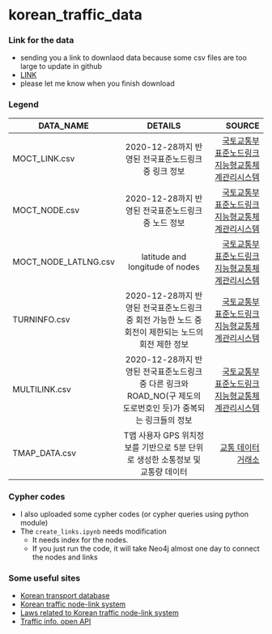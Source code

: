 # korean_traffic_data

### Link for the data
- sending you a link to downlaod data because some csv files are too large to update in github
- [LINK](https://1drv.ms/u/s!Ak88NozsEyAJhO8KuE4Dz5X6tcnnpw?e=YUzNgh)
- please let me know when you finish download

### Legend
| DATA_NAME | DETAILS | SOURCE |
|---|:---:|---:|
| MOCT_LINK.csv | 2020-12-28까지 반영된 전국표준노드링크 중 링크 정보 | [국토교통부 표준노드링크 지능형교통체계관리시스템](http://nodelink.its.go.kr/data/data01.aspx) |
| MOCT_NODE.csv | 2020-12-28까지 반영된 전국표준노드링크 중 노드 정보 | [국토교통부 표준노드링크 지능형교통체계관리시스템](http://nodelink.its.go.kr/data/data01.aspx) |
| MOCT_NODE_LATLNG.csv | latitude and longitude of nodes | [국토교통부 표준노드링크 지능형교통체계관리시스템](http://nodelink.its.go.kr/data/data01.aspx) |
| TURNINFO.csv | 2020-12-28까지 반영된 전국표준노드링크 중 회전 가능한 노드 중 회전이 제한되는 노드의 회전 제한 정보 | [국토교통부 표준노드링크 지능형교통체계관리시스템](http://nodelink.its.go.kr/data/data01.aspx) |
| MULTILINK.csv | 2020-12-28까지 반영된 전국표준노드링크 중 다른 링크와 ROAD_NO(구 제도의 도로번호인 듯)가 중복되는 링크들의 정보 | [국토교통부 표준노드링크 지능형교통체계관리시스템](http://nodelink.its.go.kr/data/data01.aspx) |
| TMAP_DATA.csv | T맵 사용자 GPS 위치정보를 기반으로 5분 단위로 생성한 소통정보 및 교통량 데이터 | [교통 데이터 거래소](https://www.bigdata-transportation.kr/orderProductGroup/86597eee-4b15-11ea-b639-246e9637d7d8) |

### Cypher codes
- I also uploaded some cypher codes (or cypher queries using python module)
- The `create_links.ipynb` needs modification
  - It needs index for the nodes.
  - If you just run the code, it will take Neo4j almost one day to connect the nodes and links

### Some useful sites
- [Korean transport database](https://www.ktdb.go.kr/www/selectBbsNttList.do?bbsNo=18&key=301)
- [Korean traffic node-link system](http://nodelink.its.go.kr/data/data01.aspx)
- [Laws related to Korean traffic node-link system](https://www.law.go.kr/LSW/admRulInfoP.do?admRulSeq=2100000157569)
- [Traffic info. open API](http://openapi.its.go.kr/portal/main.do;jsessionid=1D460571BCDCA7B61F0EF23F796E47CE)

